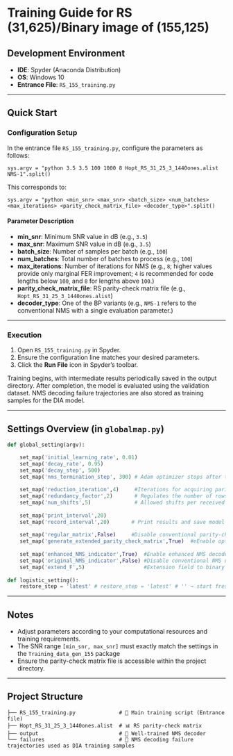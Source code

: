 # Training Guide for RS (31,625)/Binary image of (155,125)

## Development Environment

* **IDE**: Spyder (Anaconda Distribution)
* **OS**: Windows 10
* **Entrance File**: `RS_155_training.py`

---

## Quick Start

### Configuration Setup

In the entrance file `RS_155_training.py`, configure the parameters as follows:

```
sys.argv = "python 3.5 3.5 100 1000 8 Hopt_RS_31_25_3_1440ones.alist NMS-1".split()
```
This corresponds to:

```
sys.argv = "python <min_snr> <max_snr> <batch_size> <num_batches> <max_iterations> <parity_check_matrix_file> <decoder_type>".split()
```
#### Parameter Description

* **min_snr**: Minimum SNR value in dB (e.g., `3.5`)
* **max_snr**: Maximum SNR value in dB (e.g., `3.5`)
* **batch_size**: Number of samples per batch (e.g., `100`)
* **num_batches**: Total number of batches to process (e.g., `100`)
* **max_iterations**: Number of iterations for NMS (e.g., `8`; higher values provide only marginal FER improvement; `4` is recommended for code lengths below `100`, and `8` for lengths above `100`.)
* **parity_check_matrix_file**: RS parity-check matrix file (e.g., `Hopt_RS_31_25_3_1440ones.alist`)
* **decoder_type**: One of the BP variants (e.g., `NMS-1` refers to the conventional NMS with a single evaluation parameter.)

---

### Execution

1. Open `RS_155_training.py` in Spyder.
2. Ensure the configuration line matches your desired parameters.
3. Click the **Run File** icon in Spyder’s toolbar.

Training begins, with intermediate results periodically saved in the output directory. 
After completion, the model is evaluated using the validation dataset. 
NMS decoding failure trajectories are also stored as training samples for the DIA model.

---

## Settings Overview (in `globalmap.py`)

```python
def global_setting(argv):

    set_map('initial_learning_rate', 0.01)
    set_map('decay_rate', 0.95)
    set_map('decay_step', 500)
    set_map('nms_termination_step', 300) # Adam optimizer stops after the specified number of steps.     
    
    set_map('reduction_iteration',4)     #Iterations for acquiring parity-check matrix rows with minimal weights.   
    set_map('redundancy_factor',2)       # Regulates the number of rows in the parity-check matrix
    set_map('num_shifts',5)              # Allowed shifts per received sequence
    
    set_map('print_interval',20)
    set_map('record_interval',20)       # Print results and save model at this interval
    
    set_map('regular_matrix',False)     #Disable conventional parity-check matrix
    set_map('generate_extended_parity_check_matrix',True)  #eEnable optimized parity-check matrix with redundant rows for enhanced NMS decoding
    
    set_map('enhanced_NMS_indicator',True)  #Enable enhanced NMS decoder
    set_map('original_NMS_indicator',False) #Disable conventional NMS decoder (must align with chosen parity-check matrix) 
    set_map('extend_F',5)                   #Extension field to binary image (depends on chosen RS code)
    
def logistic_setting():
    restore_step = 'latest' # restore_step = 'latest' # '' → start fresh; 'latest' → load the most recent model
```

---

## Notes

* Adjust parameters according to your computational resources and training requirements.
* The SNR range `[min_snr, max_snr]` must exactly match the settings in the `Training_data_gen_155` package
* Ensure the parity-check matrix file is accessible within the project directory.

---

## Project Structure

```
├── RS_155_training.py              # 🎯 Main training script (Entrance file)
├── Hopt_RS_31_25_3_1440ones.alist  # 📊 RS parity-check matrix
├── output                          # 📂 Well-trained NMS decoder
└── failures                        # 📂 NMS decoding failure trajectories used as DIA training samples
```
